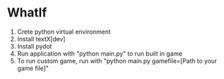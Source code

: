# WhatIf

1. Crete python virtual environment
2. Install textX[dev]
3. Install pydot
4. Run application with "python main.py" to run built in game
5. To run custom game, run with "python main.py gamefile=[Path to your game file]"
